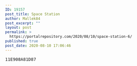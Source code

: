 ```yaml
---
ID: 19157
post_title: Space Station
author: Mallek84
post_excerpt: ""
layout: post
permalink: >
  https://portalrepository.com/2020/08/10/space-station-6/
published: true
post_date: 2020-08-10 17:06:46
---
```

<pre>11E908A81D87</pre>
